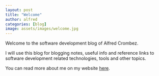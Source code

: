 ```yaml
---
layout: post
title: "Welcome"
author: alfred
categories: [blog]
image: assets/images/welcome.jpg
---
```


Welcome to the software development blog of Alfred Crombez.

I will use this blog for blogging notes, useful info and reference links to software development related technologies, tools and other topics.

You can read more about me on my website [here](https://www.goalfred.com/#/about/me).
